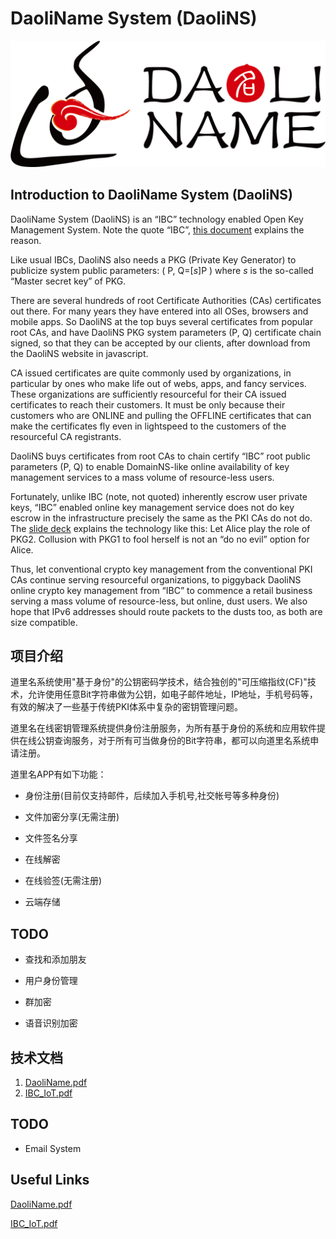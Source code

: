 # DaoliName System (DaoliNS)

![DaoliName](images/logoh.png)

## Introduction to DaoliName System (DaoliNS)

DaoliName System (DaoliNS) is an “IBC” technology enabled Open Key Management System. Note the quote “IBC”, [this document](DaoliName.pdf) explains the reason.

Like usual IBCs, DaoliNS also needs a PKG (Private Key Generator) to publicize system public parameters: ( P, Q=[*s*]P ) where *s* is the so-called “Master secret key” of PKG.

There are several hundreds of root Certificate Authorities (CAs) certificates out there. For many years they have entered into all OSes, browsers and mobile apps. So DaoliNS at the top buys several certificates from popular root CAs, and have DaoliNS PKG system parameters (P, Q) certificate chain signed, so that they can be accepted by our clients, after download from the DaoliNS website in javascript.

CA issued certificates are quite commonly used by organizations, in particular by ones who make life out of webs, apps, and fancy services. These organizations are sufficiently resourceful for their CA issued certificates to reach their customers. It must be only because their customers who are ONLINE and pulling the OFFLINE certificates that can make the certificates fly even in lightspeed to the customers of the resourceful CA registrants.

DaoliNS buys certificates from root CAs to chain certify “IBC” root public parameters (P, Q) to enable DomainNS-like online availability of key management services to a mass volume of resource-less users.

Fortunately, unlike IBC (note, not quoted) inherently escrow user private keys, “IBC” enabled online key management service does not do key escrow in the infrastructure precisely the same as the PKI CAs do not do. The [slide deck](DaoliName.pdf) explains the technology like this: Let Alice play the role of PKG2. Collusion with PKG1 to fool herself is not an “do no evil” option for Alice.

Thus, let conventional crypto key management from the conventional PKI CAs continue serving resourceful organizations, to piggyback DaoliNS online crypto key management from “IBC” to commence a retail business serving a mass volume of resource-less, but online, dust users. We also hope that IPv6 addresses should route packets to the dusts too, as both are size compatible.

## 项目介绍

道里名系统使用"基于身份"的公钥密码学技术，结合独创的"可压缩指纹(CF)"技术，允许使用任意Bit字符串做为公钥，如电子邮件地址，IP地址，手机号码等，有效的解决了一些基于传统PKI体系中复杂的密钥管理问题。

道里名在线密钥管理系统提供身份注册服务，为所有基于身份的系统和应用软件提供在线公钥查询服务，对于所有可当做身份的Bit字符串，都可以向道里名系统申请注册。

道里名APP有如下功能：

* 身份注册(目前仅支持邮件，后续加入手机号,社交帐号等多种身份)

* 文件加密分享(无需注册)

* 文件签名分享

* 在线解密

* 在线验签(无需注册)

* 云端存储

## TODO

* 查找和添加朋友

* 用户身份管理

* 群加密

* 语音识别加密

## 技术文档

1. [DaoliName.pdf](DaoliName.pdf)
2. [IBC_IoT.pdf](IBC_IoT.pdf)

## TODO

* Email System

## Useful Links

[DaoliName.pdf](DaoliName.pdf)

[IBC_IoT.pdf](IBC_IoT.pdf)
